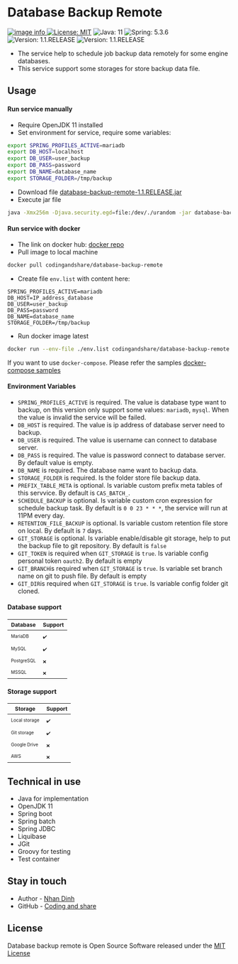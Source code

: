 # Database Backup Remote

<a href="https://github.com/codingandshare/database-backup-remote/actions/workflows/pipeline_build.yml">![image info](https://github.com/codingandshare/database-backup-remote/actions/workflows/pipeline_build.yml/badge.svg)
</a>
[![License: MIT](https://img.shields.io/badge/License-MIT-yellow.svg)](https://opensource.org/licenses/MIT)
![Java: 11](https://img.shields.io/badge/Java-11-red.svg)
![Spring: 5.3.6](https://img.shields.io/badge/Spring-5.3.6-blue.svg)
![Version: 1.1.RELEASE](https://img.shields.io/badge/Version-1.1.RELEASE-green.svg)
![Version: 1.1.RELEASE](https://img.shields.io/badge/Test%20coverage-100%25-green.svg)

- The service help to schedule job backup data remotely for some engine databases.
- This service support some storages for store backup data file.

## Usage
#### Run service manually
- Require OpenJDK 11 installed
- Set environment for service, require some variables:
```sh
export SPRING_PROFILES_ACTIVE=mariadb
export DB_HOST=localhost
export DB_USER=user_backup
export DB_PASS=password
export DB_NAME=database_name
export STORAGE_FOLDER=/tmp/backup
```
- Download file [database-backup-remote-1.1.RELEASE.jar](https://github.com/codingandshare/database-backup-remote/releases/download/releases%2F1.1.RELEASE/database-backup-remote-1.1.RELEASE.jar)
- Execute jar file
```sh
java -Xmx256m -Djava.security.egd=file:/dev/./urandom -jar database-backup-remote.1.1.RELEASE.jar
```
#### Run service with docker
- The link on docker hub: [docker repo](https://hub.docker.com/r/codingandshare/database-backup-remote)
- Pull image to local machine
```sh
docker pull codingandshare/database-backup-remote
```
- Create file `env.list` with content here:
```
SPRING_PROFILES_ACTIVE=mariadb
DB_HOST=IP_address_database
DB_USER=user_backup
DB_PASS=password
DB_NAME=database_name
STORAGE_FOLDER=/tmp/backup
```
- Run docker image latest
```sh
docker run --env-file ./env.list codingandshare/database-backup-remote
```
If you want to use `docker-compose`. Please refer the samples [docker-compose samples](https://github.com/codingandshare/database-backup-remote/tree/main/samples)

#### Environment Variables
- `SPRING_PROFILES_ACTIVE` is required. The value is database type want to backup, on this version only support some values: `mariadb`, `mysql`. When the value is invalid the service will be failed.
- `DB_HOST` is required. The value is ip address of database server need to backup.
- `DB_USER` is required. The value is username can connect to database server.
- `DB_PASS` is required. The value is password connect to database server. By default value is empty.
- `DB_NAME` is required. The database name want to backup data.
- `STORAGE_FOLDER` is required. Is the folder store file backup data.
- `PREFIX_TABLE_META` is optional. Is variable custom prefix meta tables of this servvice. By default is `CAS_BATCH_`.
- `SCHEDULE_BACKUP` is optional. Is variable custom cron expression for schedule backup task. By default is `0 0 23 * * *`, the service will run at 11PM every day.
- `RETENTION_FILE_BACKUP` is optional. Is variable custom retention file store on local. By default is `7` days.
- `GIT_STORAGE` is optional. Is variable enable/disable git storage, help to put the backup file to git repository. By default is `false`
- `GIT_TOKEN` is required when `GIT_STORAGE` is `true`. Is variable config personal token `oauth2`. By default is empty
- `GIT_BRANCH`is required when `GIT_STORAGE` is `true`. Is variable set branch name on git to push file. By default is empty
- `GIT_DIR`is required when `GIT_STORAGE` is `true`. Is variable config folder git cloned.

#### Database support
| <span style="font-size: 12px;">Database</span>                   | <span style="font-size: 12px;">Support</span>|
| -------------                                                    | -----                                        |
| <span style="font-size: 10px;">MariaDB</span>                    |  <span style="font-size: 10px;">✔</span>️     |
| <span style="font-size: 10px;">MySQL</span>                      |  <span style="font-size: 10px;">✔</span>️️     |
| <span style="font-size: 10px;">PostgreSQL</span>                 |  <span style="font-size: 10px;">❌</span>️    |
| <span style="font-size: 10px;">MSSQL</span>                      |  <span style="font-size: 10px;">❌</span>️    |

#### Storage support
| <span style="font-size: 12px;">Storage</span>                   | <span style="font-size: 12px;">Support</span>|
| -------------                                                   | -----                                        |
| <span style="font-size: 10px;">Local storage</span>             |  <span style="font-size: 10px;">✔</span>️     |
| <span style="font-size: 10px;">Git storage</span>               |  <span style="font-size: 10px;">✔</span>️️     |
| <span style="font-size: 10px;">Google Drive</span>              |  <span style="font-size: 10px;">❌</span>️    |
| <span style="font-size: 10px;">AWS</span>                       |  <span style="font-size: 10px;">❌</span>️    |

## Technical in use

- Java for implementation
- OpenJDK 11
- Spring boot
- Spring batch
- Spring JDBC
- Liquibase
- JGit
- Groovy for testing
- Test container

## Stay in touch

- Author - <a href="skype:42d31569536d16f1?chat">Nhan Dinh</a>
- GitHub - [Coding and share](https://github.com/codingandshare)

## License

Database backup remote is Open Source Software released under
the [MIT License](https://raw.githubusercontent.com/codingandshare/database-backup-remote/main/LICENSE)
